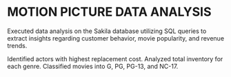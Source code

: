 # MOTION PICTURE DATA ANALYSIS

Executed data analysis on the Sakila database utilizing SQL queries to extract insights regarding customer behavior, movie popularity, and revenue trends.

Identified actors with highest replacement cost.
Analyzed total inventory for each genre.
Classified movies into G, PG, PG-13, and NC-17.
